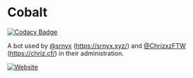 # Cobalt

[![Codacy Badge](https://app.codacy.com/project/badge/Grade/62b39bf5e5a4478caa52b090d6eefb14)](https://www.codacy.com/gh/Venox-Network/cobalt/dashboard?utm_source=github.com&amp;utm_medium=referral&amp;utm_content=Venox-Network/cobalt&amp;utm_campaign=Badge_Grade)

A bot used by [@srnyx](https://github.com/srnyx) (https://srnyx.xyz/) and [@ChrizxzFTW](https://github.com/Chrizxz) (https://chriz.cf/) in their administration.

[![Website](https://img.srnyx.xyz/r/banner_round.png)](https://v.srnyx.xyz)
